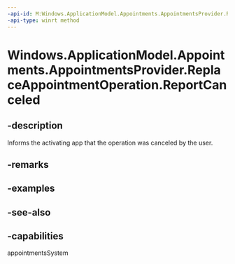 ```yaml
---
-api-id: M:Windows.ApplicationModel.Appointments.AppointmentsProvider.ReplaceAppointmentOperation.ReportCanceled
-api-type: winrt method
---
```


<!-- Method syntax
public void ReportCanceled()
-->

# Windows.ApplicationModel.Appointments.AppointmentsProvider.ReplaceAppointmentOperation.ReportCanceled

## -description
Informs the activating app that the operation was canceled by the user.

## -remarks

## -examples

## -see-also

## -capabilities
appointmentsSystem
